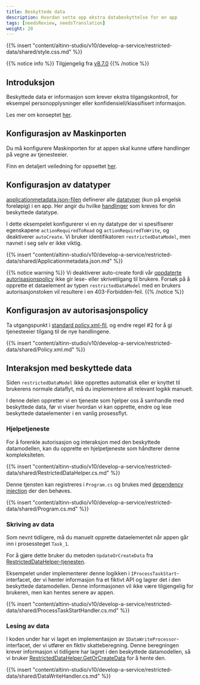 ```yaml
---
title: Beskyttede data
description: Hvordan sette opp ekstra databeskyttelse for en app
tags: [needsReview, needsTranslation]
weight: 20
---
```


{{% insert "content/altinn-studio/v10/develop-a-service/restricted-data/shared/style.css.md" %}}

{{% notice info %}}
Tilgjengelig fra [v8.7.0](https://github.com/Altinn/app-lib-dotnet/releases/tag/v8.7.0)
{{% /notice %}}

## Introduksjon
Beskyttede data er informasjon som krever ekstra tilgangskontroll, for eksempel personopplysninger eller konfidensiell/klassifisert informasjon.

Les mer om konseptet
[her](/nb/altinn-studio/v10/this-is-as/explanations/data-model/restricted-data/).

## Konfigurasjon av Maskinporten
Du må konfigurere Maskinporten for at appen skal kunne utføre handlinger på vegne av tjenesteeier.

Finn en detaljert veiledning for oppsettet
[her](/nb/altinn-studio/v10/develop-a-service/reference/integration/maskinporten/).

## Konfigurasjon av datatyper
[applicationmetadata.json-filen](https://github.com/Altinn/altinn-studio/blob/main/src/App/app-template-dotnet/src/App/config/applicationmetadata.json)
definerer alle [datatyper](/nb/api/models/app-metadata/#datatype) (kun på engelsk foreløpig) i en app. Her angir du hvilke
[handlinger](/nb/altinn-studio/v10/develop-a-service/reference/configuration/authorization/#action-attributter)
som kreves for din beskyttede datatype.

I dette eksempelet konfigurerer vi en ny datatype der vi spesifiserer egenskapene `actionRequiredToRead` og `actionRequiredToWrite`, og deaktiverer `autoCreate`. Vi bruker identifikatoren `restrictedDataModel`, men navnet i seg selv er ikke viktig.

{{% insert "content/altinn-studio/v10/develop-a-service/restricted-data/shared/Applicationmetadata.json.md" %}}

{{% notice warning %}}
Vi deaktiverer auto-create fordi vår [oppdaterte autorisasjonspolicy](#konfigurasjon-av-autorisasjonspolicy) ikke gir lese- eller skrivetilgang til brukere. Forsøk på å opprette et dataelement av typen `restrictedDataModel` med en brukers autorisasjonstoken vil resultere i en 403-Forbidden-feil.
{{% /notice %}}

## Konfigurasjon av autorisasjonspolicy
Ta utgangspunkt i [standard policy.xml-fil](https://github.com/Altinn/altinn-studio/blob/main/src/App/app-template-dotnet/src/App/config/authorization/policy.xml), og endre regel #2 for å gi tjenesteeier tilgang til de nye handlingene.

{{% insert "content/altinn-studio/v10/develop-a-service/restricted-data/shared/Policy.xml.md" %}}

## Interaksjon med beskyttede data
Siden `restrictedDataModel` ikke opprettes automatisk eller er knyttet til brukerens normale dataflyt, må du implementere all relevant logikk manuelt.

I denne delen oppretter vi en tjeneste som hjelper oss å samhandle med beskyttede data, før vi viser hvordan vi kan opprette, endre og lese beskyttede dataelementer i en vanlig prosessflyt.

### Hjelpetjeneste
For å forenkle autorisasjon og interaksjon med den beskyttede datamodellen, kan du opprette en hjelpetjeneste som håndterer denne kompleksiteten.

{{% insert "content/altinn-studio/v10/develop-a-service/restricted-data/shared/RestrictedDataHelper.cs.md" %}}

Denne tjensten kan registreres i `Program.cs` og brukes med [dependency injection](https://learn.microsoft.com/en-us/dotnet/core/extensions/dependency-injection) der den behøves.

{{% insert "content/altinn-studio/v10/develop-a-service/restricted-data/shared/Program.cs.md" %}}

### Skriving av data
Som nevnt tidligere, må du manuelt opprette dataelementet når appen går inn i prosessteget `Task_1`.

For å gjøre dette bruker du metoden `UpdateOrCreateData` fra [RestrictedDataHelper-tjenesten](#hjelpetjeneste).

Eksempelet under implementerer denne logikken i `IProcessTaskStart`-interfacet, der vi henter informasjon fra et fiktivt API og lagrer det i den beskyttede datamodellen. Denne informasjonen vil ikke være tilgjengelig for brukeren, men kan hentes senere av appen.

{{% insert "content/altinn-studio/v10/develop-a-service/restricted-data/shared/ProcessTaskStartHandler.cs.md" %}}

### Lesing av data
I koden under har vi laget en implementasjon av `IDataWriteProcessor`-interfacet, der vi utfører en fiktiv skatteberegning. Denne beregningen krever informasjon vi tidligere har lagret i den beskyttede datamodellen, så vi bruker [RestrictedDataHelper.GetOrCreateData](#hjelpetjeneste) for å hente den.

{{% insert "content/altinn-studio/v10/develop-a-service/restricted-data/shared/DataWriteHandler.cs.md" %}}
  